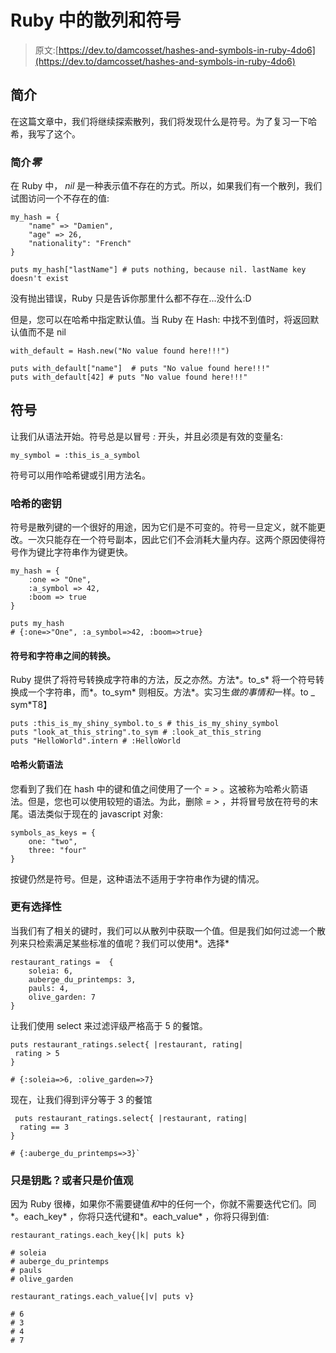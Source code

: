 # Ruby 中的散列和符号

> 原文:[https://dev.to/damcosset/hashes-and-symbols-in-ruby-4do6](https://dev.to/damcosset/hashes-and-symbols-in-ruby-4do6)

## 简介

在这篇文章中，我们将继续探索散列，我们将发现什么是符号。为了复习一下哈希，我写了这个。

### 简介*零*

在 Ruby 中， *nil* 是一种表示值不存在的方式。所以，如果我们有一个散列，我们试图访问一个不存在的值:

```
my_hash = {
    "name" => "Damien",
    "age" => 26,
    "nationality": "French"
}

puts my_hash["lastName"] # puts nothing, because nil. lastName key doesn't exist 
```

没有抛出错误，Ruby 只是告诉你那里什么都不存在...没什么:D

但是，您可以在哈希中指定默认值。当 Ruby 在 Hash:
中找不到值时，将返回默认值而不是 nil

```
with_default = Hash.new("No value found here!!!")

puts with_default["name"]  # puts "No value found here!!!"
puts with_default[42] # puts "No value found here!!!" 
```

## 符号

让我们从语法开始。符号总是以冒号 *:* 开头，并且必须是有效的变量名:

```
my_symbol = :this_is_a_symbol 
```

符号可以用作哈希键或引用方法名。

### 哈希的密钥

符号是散列键的一个很好的用途，因为它们是不可变的。符号一旦定义，就不能更改。一次只能存在一个符号副本，因此它们不会消耗大量内存。这两个原因使得符号作为键比字符串作为键更快。

```
my_hash = {
    :one => "One",
    :a_symbol => 42,
    :boom => true
}

puts my_hash
# {:one=>"One", :a_symbol=>42, :boom=>true} 
```

#### 符号和字符串之间的转换。

Ruby 提供了将符号转换成字符串的方法，反之亦然。方法*。to_s* 将一个符号转换成一个字符串，而*。to_sym* 则相反。方法*。实习生*做的事情和*一样。to _ sym*T8】

```
puts :this_is_my_shiny_symbol.to_s # this_is_my_shiny_symbol
puts "look_at_this_string".to_sym # :look_at_this_string
puts "HelloWorld".intern # :HelloWorld 
```

#### 哈希火箭语法

您看到了我们在 hash 中的键和值之间使用了一个 *= >* 。这被称为哈希火箭语法。但是，您也可以使用较短的语法。为此，删除 *= >* ，并将冒号放在符号的末尾。语法类似于现在的 javascript 对象:

```
symbols_as_keys = {
    one: "two",
    three: "four"
} 
```

按键仍然是符号。但是，这种语法不适用于字符串作为键的情况。

### 更有选择性

当我们有了相关的键时，我们可以从散列中获取一个值。但是我们如何过滤一个散列来只检索满足某些标准的值呢？我们可以使用*。选择*

```
restaurant_ratings =  {
    soleia: 6,
    auberge_du_printemps: 3,
    pauls: 4,
    olive_garden: 7
} 
```

让我们使用 select 来过滤评级严格高于 5 的餐馆。

```
puts restaurant_ratings.select{ |restaurant, rating|
 rating > 5
}

# {:soleia=>6, :olive_garden=>7} 
```

现在，让我们得到评分等于 3 的餐馆

```
 puts restaurant_ratings.select{ |restaurant, rating| 
  rating == 3
}

# {:auberge_du_printemps=>3}` 
```

### 只是钥匙？或者只是价值观

因为 Ruby 很棒，如果你不需要键值*和*中的任何一个，你就不需要迭代它们。同*。each_key* ，你将只迭代键和*。each_value* ，你将只得到值:

```
restaurant_ratings.each_key{|k| puts k}

# soleia
# auberge_du_printemps
# pauls
# olive_garden

restaurant_ratings.each_value{|v| puts v}

# 6
# 3
# 4
# 7 
```